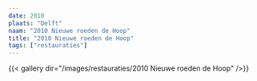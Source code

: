 ```yaml
---
date: 2010
plaats: "Delft"
naam: "2010 Nieuwe roeden de Hoop"
title: "2010 Nieuwe roeden de Hoop"
tags: ["restauraties"]
---
```


{{< gallery dir="/images/restauraties/2010 Nieuwe roeden de Hoop" />}}
